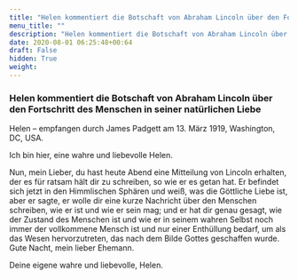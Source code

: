 ```yaml
---
title: "Helen kommentiert die Botschaft von Abraham Lincoln über den Fortschritt des Menschen in seiner natürlichen Liebe"
menu_title: ""
description: "Helen kommentiert die Botschaft von Abraham Lincoln über den Fortschritt des Menschen in seiner natürlichen Liebe"
date: 2020-08-01 06:25:48+00:64
draft: False
hidden: True
weight:
---
```

### Helen kommentiert die Botschaft von Abraham Lincoln über den Fortschritt des Menschen in seiner natürlichen Liebe

Helen – empfangen durch James Padgett am 13. März 1919, Washington, DC, USA.

Ich bin hier, eine wahre und liebevolle Helen.

Nun, mein Lieber, du hast heute Abend eine Mitteilung von Lincoln erhalten, der es für ratsam hält dir zu schreiben, so wie er es getan hat. Er befindet sich jetzt in den Himmlischen Sphären und weiß, was die Göttliche Liebe ist, aber er sagte, er wolle dir eine kurze Nachricht über den Menschen schreiben, wie er ist und wie er sein mag; und er hat dir genau gesagt, wie der Zustand des Menschen ist und wie er in seinem wahren Selbst noch immer der vollkommene Mensch ist und nur einer Enthüllung bedarf, um als das Wesen hervorzutreten, das nach dem Bilde Gottes geschaffen wurde. Gute Nacht, mein lieber Ehemann.

Deine eigene wahre und liebevolle, Helen.
